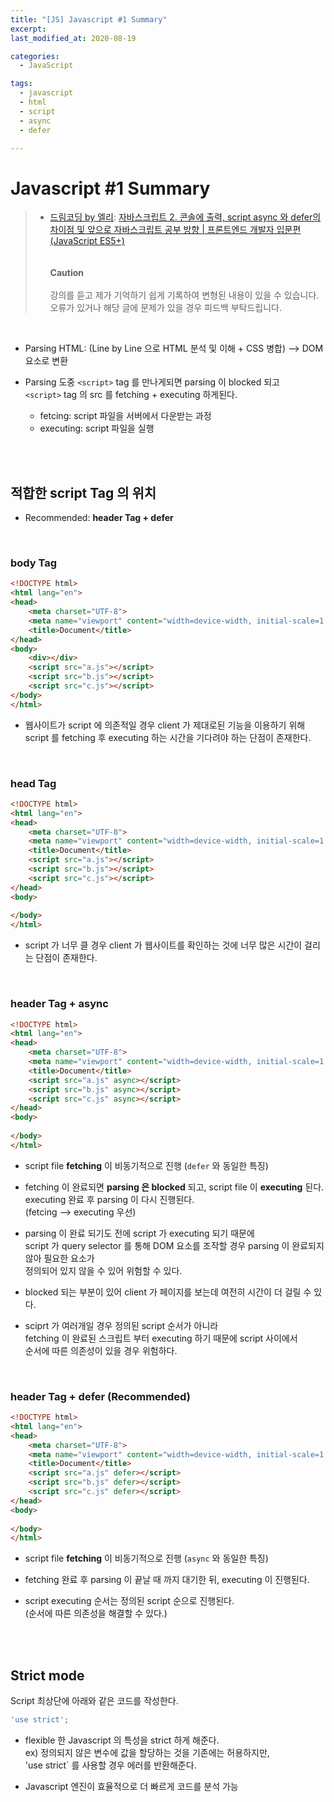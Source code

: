 ```yaml
---
title: "[JS] Javascript #1 Summary"
excerpt: 
last_modified_at: 2020-08-19

categories:
  - JavaScript

tags:
  - javascript
  - html
  - script
  - async
  - defer

---
```


# Javascript \#1 Summary

> - [드림코딩 by 엘리](https://www.youtube.com/channel/UC_4u-bXaba7yrRz_6x6kb_w): [자바스크립트 2. 콘솔에 출력, script async 와 defer의 차이점 및 앞으로 자바스크립트 공부 방향 | 프론트엔드 개발자 입문편 (JavaScript ES5+)](https://www.youtube.com/watch?v=tJieVCgGzhs&list=PLv2d7VI9OotTVOL4QmPfvJWPJvkmv6h-2&index=2)  
> <br><br>**Caution**<br><br>
> 강의를 듣고 제가 기억하기 쉽게 기록하여 변형된 내용이 있을 수 있습니다.  
> 오류가 있거나 해당 글에 문제가 있을 경우 피드백 부탁드립니다.  

<br>

- Parsing HTML: (Line by Line 으로 HTML 분석 및 이해 + CSS 병합) \-\-\> DOM 요소로 변환

- Parsing 도중 `<script>` tag 를 만나게되면 parsing 이 blocked 되고  
`<script>` tag 의 src 를 fetching + executing 하게된다.  
  - fetcing: script 파일을 서버에서 다운받는 과정
  - executing: script 파일을 실행

<br><br>

## 적합한 script Tag 의 위치

- Recommended: **header Tag + defer**

<br>

### body Tag

```html
<!DOCTYPE html>
<html lang="en">
<head>
    <meta charset="UTF-8">
    <meta name="viewport" content="width=device-width, initial-scale=1.0">
    <title>Document</title>
</head>
<body>
    <div></div>
    <script src="a.js"></script>
    <script src="b.js"></script>
    <script src="c.js"></script>
</body>
</html>
```

- 웹사이트가 script 에 의존적일 경우 client 가 제대로된 기능을 이용하기 위해  
script 를 fetching 후 executing 하는 시간을 기다려야 하는 단점이 존재한다.

<br>

### head Tag

```html
<!DOCTYPE html>
<html lang="en">
<head>
    <meta charset="UTF-8">
    <meta name="viewport" content="width=device-width, initial-scale=1.0">
    <title>Document</title>
    <script src="a.js"></script>
    <script src="b.js"></script>
    <script src="c.js"></script>
</head>
<body>
    
</body>
</html>
```

- script 가 너무 클 경우 client 가 웹사이트를 확인하는 것에 너무 많은 시간이 걸리는 단점이 존재한다.

<br>

### header Tag + async

```html
<!DOCTYPE html>
<html lang="en">
<head>
    <meta charset="UTF-8">
    <meta name="viewport" content="width=device-width, initial-scale=1.0">
    <title>Document</title>
    <script src="a.js" async></script>
    <script src="b.js" async></script>
    <script src="c.js" async></script>
</head>
<body>
    
</body>
</html>
```

- script file **fetching** 이 비동기적으로 진행 (`defer` 와 동일한 특징)

- fetching 이 완료되면 **parsing 은 blocked** 되고, script file 이 **executing** 된다.  
executing 완료 후 parsing 이 다시 진행된다.  
(fetcing \-\-> executing 우선)

- parsing 이 완료 되기도 전에 script 가 executing 되기 때문에  
script 가 query selector 를 통해 DOM 요소를 조작할 경우 parsing 이 완료되지 않아 필요한 요소가  
정의되어 있지 않을 수 있어 위험할 수 있다.

- blocked 되는 부분이 있어 client 가 페이지를 보는데 여전히 시간이 더 걸릴 수 있다.

- sciprt 가 여러개일 경우 정의된 script 순서가 아니라  
fetching 이 완료된 스크립트 부터 executing 하기 때문에 script 사이에서  
순서에 따른 의존성이 있을 경우 위험하다.

<br>

### header Tag + defer (Recommended)

```html
<!DOCTYPE html>
<html lang="en">
<head>
    <meta charset="UTF-8">
    <meta name="viewport" content="width=device-width, initial-scale=1.0">
    <title>Document</title>
    <script src="a.js" defer></script>
    <script src="b.js" defer></script>
    <script src="c.js" defer></script>
</head>
<body>
    
</body>
</html>
```

- script file **fetching** 이 비동기적으로 진행 (`async` 와 동일한 특징)  

- fetching 완료 후 parsing 이 끝날 때 까지 대기한 뒤, executing 이 진행된다.

- script executing 순서는 정의된 script 순으로 진행된다.  
(순서에 따른 의존성을 해결할 수 있다.)

<br><br>

## Strict mode

Script 최상단에 아래와 같은 코드를 작성한다.

```js
'use strict';
```

- flexible 한 Javascript 의 특성을 strict 하게 해준다.  
ex) 정의되지 않은 변수에 값을 할당하는 것을 기존에는 허용하지만,  
'use strict` 를 사용할 경우 에러를 반환해준다.

- Javascript 엔진이 효율적으로 더 빠르게 코드를 분석 가능
